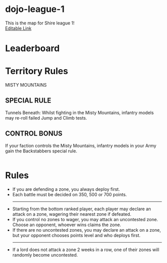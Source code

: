 # dojo-league-1

This is the map for Shire league 1! <br /><a href="https://ptcee.github.io/shiresbg/">Editable Link</a>


# Leaderboard


# Territory Rules
<div style="display: flex; flex-direction: column;">
  <div>MISTY MOUNTAINS</div>
  <div>
    <h2>SPECIAL RULE</h2>
    <p>Tunnels Beneath: Whilst fighting in the Misty Mountains, infantry models may re-roll failed Jump and Climb tests.</p>
    <h2>CONTROL BONUS</h2>
    <p>If your faction controls the Misty Mountains, infantry models in your Army gain the Backstabbers special rule.</p>
  </div>
</div>

# Rules
<ul>
<li>If you are defending a zone, you always deploy first.</li>
<li>Each battle must be decided on 350, 500 or 700 points.</li>
<hr />
<li>Starting from the bottom ranked player, each player may declare an attack on a zone, wagering their nearest zone if defeated.</li>
<li>If you control no zones to wager, you may attack an uncontested zone. Choose an opponent, whoever wins claims the zone.</li>
<li>If there are no uncontested zones, you may declare an attack on a zone, but your opponent chooses points level and who deploys first.</li>
<hr />
<li>If a lord does not attack a zone 2 weeks in a row, one of their zones will randomly become uncontested.</li>
</ul>
